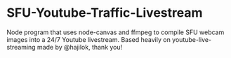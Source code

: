 # SFU-Youtube-Traffic-Livestream
Node program that uses node-canvas and ffmpeg to compile SFU webcam images into a 24/7 Youtube livestream. Based heavily on youtube-live-streaming made by @hajilok, thank you!
